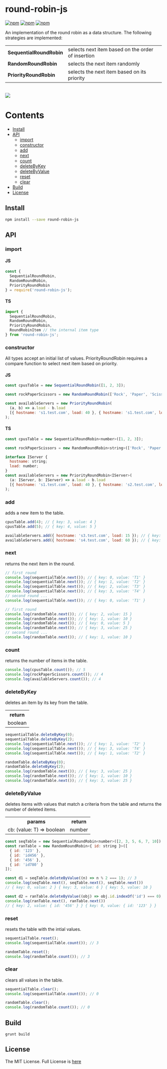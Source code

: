 # round-robin-js

[![npm](https://img.shields.io/npm/v/round-robin-js.svg)](https://www.npmjs.com/package/round-robin-js) [![npm](https://img.shields.io/npm/dm/round-robin-js.svg)](https://www.npmjs.com/package/round-robin-js) [![npm](https://img.shields.io/badge/node-%3E=%206.0-blue.svg)](https://www.npmjs.com/package/round-robin-js)

An implementation of the round robin as a data structure. The following strategies are implemented:
<table>
  <tr>
    <td><b>SequentialRoundRobin</b></td>
    <td>selects next item based on the order of insertion</td>
  </tr>
  <tr>
    <td><b>RandomRoundRobin</b></td>
    <td>selects the next item randomly</td>
  </tr>
  <tr>
    <td><b>PriorityRoundRobin</b></td>
    <td>selects the next item based on its priority</td>
  </tr>
</table>
<br/>

<img src="https://user-images.githubusercontent.com/6517308/121813242-859a9700-cc6b-11eb-99c0-49e5bb63005b.jpg">

# Contents
* [Install](#install)
* [API](#api)
  * [import](#import)
  * [constructor](#constructor)
  * [add](#add)
  * [next](#next)
  * [count](#count)
  * [deleteByKey](#deletebykey)
  * [deleteByValue](#deletebyvalue)
  * [reset](#reset)
  * [clear](#clear)
 * [Build](#build)
 * [License](#license)

## Install

```sh
npm install --save round-robin-js
```

## API

### import

#### JS

```js
const {
  SequentialRoundRobin,
  RandomRoundRobin,
  PriorityRoundRobin
} = require('round-robin-js');
```

#### TS
```js
import {
  SequentialRoundRobin,
  RandomRoundRobin,
  PriorityRoundRobin,
  RoundRobinItem // the internal item type
} from 'round-robin-js';
```

### constructor
All types accept an initial list of values. PriorityRoundRobin requires a compare function to select next item based on priority.

#### JS

```js
const cpusTable = new SequentialRoundRobin([1, 2, 3]);

const rockPaperScissors = new RandomRoundRobin(['Rock', 'Paper', 'Scissors']);

const availableServers = new PriorityRoundRobin(
  (a, b) => a.load - b.load
  [{ hostname: 's1.test.com', load: 40 }, { hostname: 's1.test.com', load: 30 }]
);
```

#### TS

```js
const cpusTable = new SequentialRoundRobin<number>([1, 2, 3]);

const rockPaperScissors = new RandomRoundRobin<string>(['Rock', 'Paper', 'Scissors']);

interface IServer {
  hostname: string;
  load: number;
}
const availableServers = new PriorityRoundRobin<IServer>(
  (a: IServer, b: IServer) => a.load - b.load
  [{ hostname: 's1.test.com', load: 40 }, { hostname: 's2.test.com', load: 30 }]
);
```

### add
adds a new item to the table.

```js
cpusTable.add(4); // { key: 3, value: 4 }
cpusTable.add(5); // { key: 4, value: 5 }

availableServers.add({ hostname: 's3.test.com', load: 15 }); // { key: 2, value: { hostname: 's3.test.com', load: 15 } }
availableServers.add({ hostname: 's4.test.com', load: 60 }); // { key: 3, value: { hostname: 's4.test.com', load: 60 } }
```

### next
returns the next item in the round.

```js
// first round
console.log(sequentialTable.next()); // { key: 0, value: 'T1' }
console.log(sequentialTable.next()); // { key: 1, value: 'T2' }
console.log(sequentialTable.next()); // { key: 2, value: 'T3' }
console.log(sequentialTable.next()); // { key: 3, value: 'T4' }
// second round ...
console.log(sequentialTable.next()); // { key: 0, value: 'T1' }

// first round
console.log(randomTable.next()); // { key: 2, value: 15 }
console.log(randomTable.next()); // { key: 1, value: 10 }
console.log(randomTable.next()); // { key: 0, value: 5 }
console.log(randomTable.next()); // { key: 3, value: 25 }
// second round ...
console.log(randomTable.next()); // { key: 1, value: 10 }
```

### count
returns the number of items in the table.

```js
console.log(cpusTable.count()); // 5
console.log(rockPaperScissors.count()); // 4
console.log(availableServers.count()); // 4
```

### deleteByKey
deletes an item by its key from the table.

<table>
  <tr>
    <th align="center">return</th>
  </tr>
  <tr>
    <td align="center">boolean</td>
  </tr>
</table>

```js
sequentialTable.deleteByKey(0);
sequentialTable.deleteByKey(2);
console.log(sequentialTable.next()); // { key: 1, value: 'T2' }
console.log(sequentialTable.next()); // { key: 3, value: 'T4' }
console.log(sequentialTable.next()); // { key: 1, value: 'T2' }

randomTable.deleteByKey(0);
randomTable.deleteByKey(2);
console.log(randomTable.next()); // { key: 3, value: 25 }
console.log(randomTable.next()); // { key: 1, value: 10 }
console.log(randomTable.next()); // { key: 3, value: 25 }
```

### deleteByValue
deletes items with values that match a criteria from the table and returns the number of deleted items.

<table>
  <tr>
    <th align="center">params</th>
    <th align="center">return</th>
  </tr>
  <tr>
    <td align="center">cb: (value: T) => boolean</td>
    <td align="center">number</td>
  </tr>
</table>

```js
const seqTable = new SequentialRoundRobin<number>([2, 3, 5, 6, 7, 10]);
const ranTable = new RandomRoundRobin<{ id: string }>([
  { id: '123' },
  { id: 'id456' },
  { id: '456' },
  { id: 'id780' }
]);

const d1 = seqTable.deleteByValue((n) => n % 2 === 1); // 3
console.log(seqTable.next(), seqTable.next(), seqTable.next())
// { key: 0, value: 2 } { key: 3, value: 6 } { key: 5, value: 10 }

const d2 = ranTable.deleteByValue((obj) => obj.id.indexOf('id') === 0); // 2
console.log(ranTable.next(), ranTable.next())
// { key: 2, value: { id: '456' } } { key: 0, value: { id: '123' } }
```

### reset
resets the table with the intial values.

```js
sequentialTable.reset();
console.log(sequentialTable.count()); // 3

randomTable.reset();
console.log(randomTable.count()); // 3
```

### clear
clears all values in the table.

```js
sequentialTable.clear();
console.log(sequentialTable.count()); // 0

randomTable.clear();
console.log(randomTable.count()); // 0
```

## Build
```
grunt build
```

## License
The MIT License. Full License is [here](https://github.com/eyas-ranjous/round-robin-js/blob/main/LICENSE)
